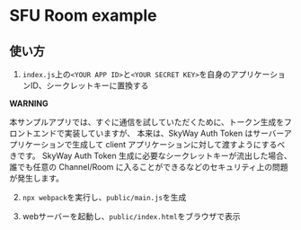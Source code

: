 # SFU Room example

## 使い方

1. `index.js`上の`<YOUR APP ID>`と`<YOUR SECRET KEY>`を自身のアプリケーションID、シークレットキーに置換する

**WARNING**

本サンプルアプリでは、すぐに通信を試していただくために、トークン生成をフロントエンドで実装していますが、 本来は、SkyWay Auth Token はサーバーアプリケーションで生成して client アプリケーションに対して渡すようにするべきです。 SkyWay Auth Token 生成に必要なシークレットキーが流出した場合、誰でも任意の Channel/Room に入ることができるなどのセキュリティ上の問題が発生します。

2. `npx webpack`を実行し、`public/main.js`を生成

3. webサーバーを起動し、`public/index.html`をブラウザで表示
